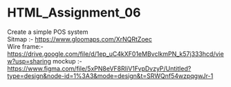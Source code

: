 # HTML_Assignment_06
Create a simple POS system<br>
Sitmap    :- https://www.gloomaps.com/XrNQRtZoec<br>
Wire frame:- https://drive.google.com/file/d/1ep_uC4kXF01eMBvclkmPN_k57j333hcd/view?usp=sharing
mockup    :-https://www.figma.com/file/5xPN8eVF8RIiV1FvpDvzyP/Untitled?type=design&node-id=1%3A3&mode=design&t=SRWQnf54wzpqgwJr-1
